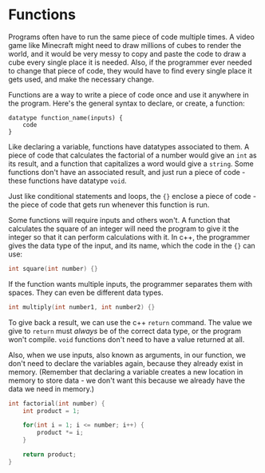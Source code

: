 # Functions

Programs often have to run the same piece of code multiple times. A video game like Minecraft might need to draw millions of
cubes to render the world, and it would be very messy to copy and paste the code to draw a cube every single place it is needed.
Also, if the programmer ever needed to change that piece of code, they would have to find every single place it gets used, and
make the necessary change.

Functions are a way to write a piece of code once and use it anywhere in the program.
Here's the general syntax to declare, or create, a function:

```
datatype function_name(inputs) {
	code
}
```

Like declaring a variable, functions have datatypes associated to them. A piece of code that calculates the factorial of a number
would give an `int` as its result, and a function that capitalizes a word would give a `string`. Some functions don't have an
associated result, and just run a piece of code - these functions have datatype `void`.

Just like conditional statements and loops, the `{}` enclose a piece of code - the piece of code that gets run whenever this
function is run.

Some functions will require inputs and others won't. A function that calculates the square of an integer will need the
program to give it the integer so that it can perform calculations with it. In c++, the programmer gives the data type of
the input, and its name, which the code in the `{}` can use:

```c++
int square(int number) {}
```

If the function wants multiple inputs, the programmer separates them with spaces. They can even be different data types.

```c++
int multiply(int number1, int number2) {}
```

To give back a result, we can use the c++ `return` command. The value we give to `return` must *always* be of the correct
data type, or the program won't compile. `void` functions don't need to have a value returned at all.

Also, when we use inputs, also known as arguments, in our function, we don't need to declare the variables again, because
they already exist in memory. (Remember that declaring a variable creates a new location in memory to store data - we don't
want this because we already have the data we need in memory.)

```c++
int factorial(int number) {
	int product = 1;

	for(int i = 1; i <= number; i++) {
		product *= i;
	}

	return product;
}
```
